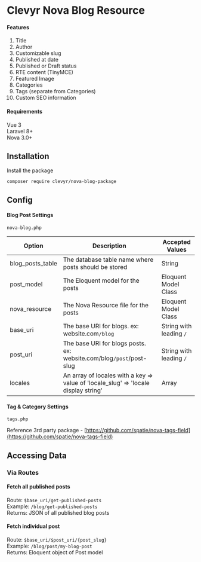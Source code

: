 # Clevyr Nova Blog Resource

#### Features
1. Title
2. Author
3. Customizable slug
4. Published at date 
5. Published or Draft status
6. RTE content (TinyMCE)
7. Featured Image
8. Categories
9. Tags (separate from Categories)
10. Custom SEO information


#### Requirements
Vue 3  
Laravel 8+  
Nova 3.0+  

## Installation
Install the package
```
composer require clevyr/nova-blog-package
```

## Config
#### Blog Post Settings
```
nova-blog.php
```
| Option    | Description                                                                        | Accepted Values         | 
|------------------|------------------------------------------------------------------------------------|-------------------------|
| blog_posts_table | The database table name where posts should be stored                               | String                  |
| post_model       | The Eloquent model for the posts                                                   | Eloquent Model Class    |
| nova_resource    | The Nova Resource file for the posts                                               | Eloquent Model Class    |
| base_uri         | The base URI for blogs. ex: website.com`/blog`                                     | String with leading `/` |
| post_uri         | The base URI for blogs posts. ex: website.com/blog`/post`/post-slug                | String with leading `/` |
| locales          | An array of locales with a key => value of 'locale_slug' => 'locale display string' | Array                   |
#### Tag & Category Settings
```
tags.php
```
Reference 3rd party package - [https://github.com/spatie/nova-tags-field](https://github.com/spatie/nova-tags-field)

## Accessing Data 
### Via Routes
#### Fetch all published posts
Route: `$base_uri/get-published-posts`  
Example: `/blog/get-published-posts`  
Returns: JSON of all published blog posts
#### Fetch individual post
Route: `$base_uri/$post_uri/{post_slug}`  
Example: `/blog/post/my-blog-post`  
Returns: Eloquent object of Post model

